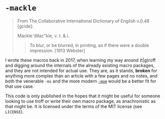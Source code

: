 # `-mackle`

> From The Collaborative International Dictionary of English v.0.48 [gcide]:
>
> Mackle \Mac"kle\, v. t. & i.
>> To blur, or be blurred, in printing, as if there were a double impression. [1913 Webster]

I wrote these macros back in 2017, when learning my way around (t|g)roff and digging around the internals of the already existing macro packages, and they are not intended for actual use.  They are, as it stands, **broken** for anything more complex than an article with a few pages and no notes, and both the venerable `-ms` and the more modern [`-mom`](https://schaffter.ca/mom/) would be a better fit for that use case.

This code is only published in the hopes that it might be useful for someone looking to use troff or write their own macro package, as anachronistic as that might be.  It is licensed under the terms of the MIT license (see `LICENSE`).

